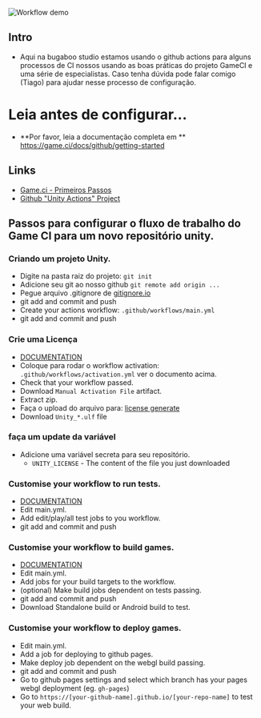 ![Workflow demo](https://user-images.githubusercontent.com/1744957/125079869-022e6300-e0bc-11eb-85f0-291a08a65507.png)

## Intro
 - Aqui na bugaboo studio estamos usando o github actions para alguns processos de CI nossos usando as boas práticas do projeto GameCI e uma série de especialistas. Caso tenha dúvida pode falar comigo (Tiago) para ajudar nesse processo de configuração.

# Leia antes de configurar...


 - **Por favor, leia a documentação completa em ** https://game.ci/docs/github/getting-started

## Links

 - [Game.ci - Primeiros Passos](https://game.ci/docs/github/getting-started)
 - [Github "Unity Actions" Project](https://github.com/game-ci/unity-actions)


## Passos para configurar o fluxo de trabalho do Game CI para um novo repositório unity.

### Criando um projeto Unity.

 - Digite na pasta raiz do projeto: `git init`
 - Adicione seu git ao nosso github `git remote add origin ...`
 - Pegue arquivo .gitignore de [gitignore.io](https://www.toptal.com/developers/gitignore/api/unity)
 - git add and commit and push
 - Create your actions workflow: `.github/workflows/main.yml`
 - git add and commit and push


### Crie uma Licença
 - [DOCUMENTATION](https://game.ci/docs/github/activation)
 - Coloque para rodar o workflow activation: `.github/workflows/activation.yml` ver o documento acima.
 - Check that your workflow passed.
 - Download `Manual Activation File` artifact.
 - Extract zip.
 - Faça o upload do arquivo para: [license generate](https://license.unity3d.com/manual)
 - Download `Unity_*.ulf` file


### faça um update da variável 

 - Adicione uma variável secreta para seu repositório.
   - `UNITY_LICENSE` - The content of the file you just downloaded


### Customise your workflow to run tests.
 - [DOCUMENTATION](https://game.ci/docs/github/test-runner)
 - Edit main.yml.
 - Add edit/play/all test jobs to you workflow.
 - git add and commit and push

### Customise your workflow to build games.
 - [DOCUMENTATION](https://game.ci/docs/github/builder)
 - Edit main.yml.
 - Add jobs for your build targets to the workflow.
 - (optional) Make build jobs dependent on tests passing.
 - git add and commit and push
 - Download Standalone build or Android build to test.

### Customise your workflow to deploy games.
 - Edit main.yml.
 - Add a job for deploying to github pages.
 - Make deploy job dependent on the webgl build passing.
 - git add and commit and push
 - Go to github pages settings and select which branch has your pages webgl deployment (eg. `gh-pages`)
 - Go to `https://[your-github-name].github.io/[your-repo-name]` to test your web build.
